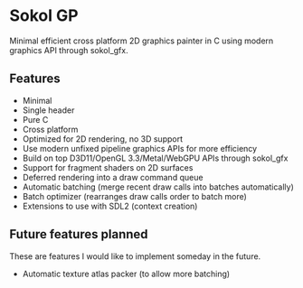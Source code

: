 # Sokol GP

Minimal efficient cross platform 2D graphics painter in C 
using modern graphics API through sokol_gfx.

## Features

* Minimal
* Single header
* Pure C
* Cross platform
* Optimized for 2D rendering, no 3D support
* Use modern unfixed pipeline graphics APIs for more efficiency
* Build on top D3D11/OpenGL 3.3/Metal/WebGPU APIs through sokol_gfx
* Support for fragment shaders on 2D surfaces
* Deferred rendering into a draw command queue
* Automatic batching (merge recent draw calls into batches automatically)
* Batch optimizer (rearranges draw calls order to batch more)
* Extensions to use with SDL2 (context creation)

## Future features planned

These are features I would like to implement someday in the future.

* Automatic texture atlas packer (to allow more batching)
